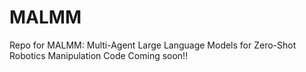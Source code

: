 # MALMM
Repo for MALMM: Multi-Agent Large Language Models for Zero-Shot Robotics Manipulation
Code Coming soon!!
